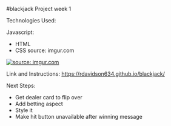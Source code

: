 #blackjack
Project week 1

Technologies Used:

Javascript:
- HTML
- CSS
source: imgur.com

<a href="https://imgur.com/y608YA9"><img src="https://i.imgur.com/y608YA9.png" title="source: imgur.com" /></a>

Link and Instructions: https://rdavidson634.github.io/blackjack/

Next Steps:

- Get dealer card to flip over
- Add betting aspect
- Style it
- Make hit button unavailable after winning message